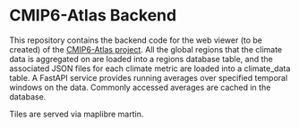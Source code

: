 # CMIP6-Atlas Backend

This repository contains the backend code for the web viewer (to be created) of the [CMIP6-Atlas project](https://github.com/jackiryan/cmip6-atlas). All the global regions that the climate data is aggregated on are loaded into a regions database table, and the associated JSON files for each climate metric are loaded into a climate_data table. A FastAPI service provides running averages over specified temporal windows on the data. Commonly accessed averages are cached in the database.

Tiles are served via maplibre martin.
